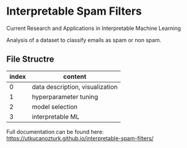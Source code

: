 # Interpretable Spam Filters
Current Research and Applications in Interpretable Machine Learning

Analysis of a dataset to classify emails as spam or non spam.

## File Structre

| index | content                        |
|-------|--------------------------------|
| 0     | data description, visualization|
| 1     | hyperparameter tuning          |
| 2     | model selection                |
| 3     | interpretable ML               |

Full documentation can be found here: https://utkucanozturk.github.io/interpretable-spam-filters/

